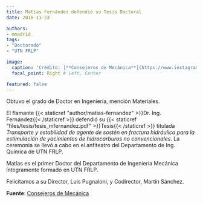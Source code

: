 ```yaml
---
title: Matías Fernández defendió su Tesis Doctoral
date: 2018-11-23

authors:
- mmadrid
tags:
- "Doctorado"
- "UTN FRLP"

image:
  caption: 'Crédito: [**Consejeros de Mecánica**](https://www.instagram.com/p/BqiD-v5hIje/)'
  focal_point: Right # Left, Center

featured: false
---
```


Obtuvo el grado de Doctor en Ingeniería, mención Materiales.

<!--more-->

El flamante 
{{< staticref "author/matias-fernandez" >}}Dr. Ing. Fernández{{< /staticref >}}
defendió su
{{< staticref "files/tesis/tesis_mfernandez.pdf" >}}Tesis{{< /staticref >}} titulada
*Transporte y estabilidad de agente de sostén en fractura hidráulica para la
estimulación de yacimientos de hidrocarburos no convencionales*. La ceremonia se llevó
a cabo en el anfiteatro del Departamento de Ing. Química de UTN FRLP.<br>

Matías es el primer Doctor del Departamento de Ingeniería Mecánica íntegramente formado en
UTN FRLP.

Felicitamos a su Director, Luis Pugnaloni, y Codirector, Martín Sánchez.

**Fuente**: [Consejeros de Mecánica](https://www.instagram.com/p/BqiD-v5hIje/)
